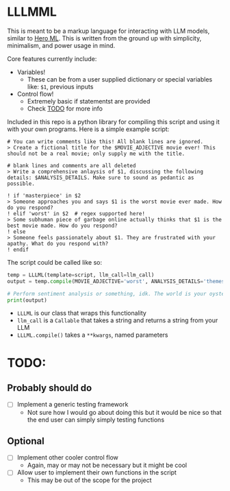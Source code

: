 # LLLMML

This is meant to be a markup language for interacting with LLM models, similar to [Hero ML](https://github.com/hero-page/hero-ml). This is written from the ground up with simplicity, minimalism, and power usage in mind.

Core features currently include:
* Variables!
    * These can be from a user supplied dictionary or special variables like: `$1`, previous inputs
* Control flow!
    * Extremely basic if statementst are provided
    * Check [TODO](#TODO) for more info


Included in this repo is a python library for compiling this script and using it with your own programs. Here is a simple example script:

```
# You can write comments like this! All blank lines are ignored.
> Create a fictional title for the $MOVIE_ADJECTIVE movie ever! This should not be a real movie; only supply me with the title.

# blank lines and comments are all deleted
> Write a comprehensive anlaysis of $1, discussing the following details: $ANALYSIS_DETAILS. Make sure to sound as pedantic as possible.

! if 'masterpiece' in $2
> Someone approaches you and says $1 is the worst movie ever made. How do you respond?
! elif 'worst' in $2  # regex supported here!
> Some subhuman piece of garbage online actually thinks that $1 is the best movie made. How do you respond?
! else
> Someone feels passionately about $1. They are frustrated with your apathy. What do you respond with?
! endif
```

The script could be called like so:

```py
temp = LLLML(template=script, llm_call=llm_call)
output = temp.compile(MOVIE_ADJECTIVE='worst', ANALYSIS_DETAILS='themes, character, and music')

# Perform sentiment analysis or something, idk. The world is your oyster!
print(output)
```

* `LLLML` is our class that wraps this functionality
* `llm_call` is a `Callable` that takes a string and returns a string from your LLM
* `LLLML.compile()` takes a `**kwargs`, named parameters


# TODO:

## Probably should do

* [ ] Implement a generic testing framework
    * Not sure how I would go about doing this but it would be nice so that the end user can simply simply testing functions


## Optional

* [ ] Implement other cooler control flow
    * Again, may or may not be necessary but it might be cool
* [ ] Allow user to implement their own functions in the script
    * This may be out of the scope for the project
